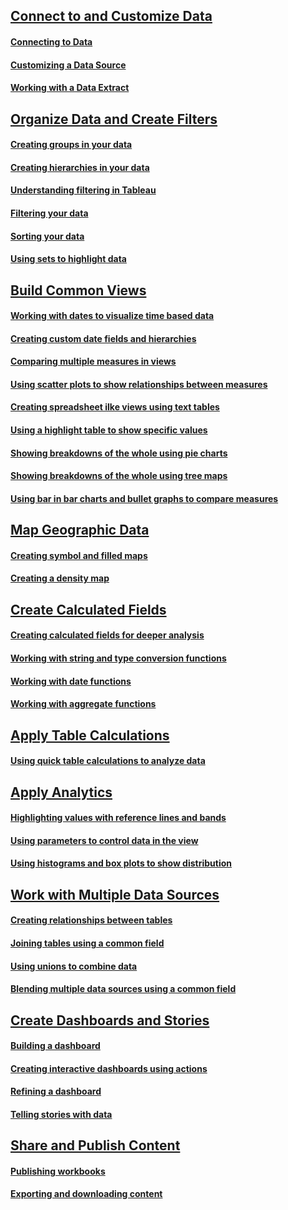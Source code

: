 ## [Connect to and Customize Data](connect-to-and-customize-data.md)
#### [Connecting to Data](connect-to-and-customize-data.md/#1)
#### [Customizing a Data Source](connect-to-and-customize-data.md/#2)
#### [Working with a Data Extract](connect-to-and-customize-data.md/#3)

## [Organize Data and Create Filters](organize-data-and-create-filters.md)
#### [Creating groups in your data](organize-data-and-create-filters.md/#1)
#### [Creating hierarchies in your data](organize-data-and-create-filters.md/#2)
#### [Understanding filtering in Tableau](organize-data-and-create-filters.md/#3)
#### [Filtering your data](organize-data-and-create-filters.md/#4)
#### [Sorting your data](organize-data-and-create-filters.md/#5)
#### [Using sets to highlight data](organize-data-and-create-filters.md/#6)

## [Build Common Views](build-common-views.md)
#### [Working with dates to visualize time based data](build-common-views.md/#1)
#### [Creating custom date fields and hierarchies](build-common-views.md/#2)
#### [Comparing multiple measures in views](build-common-views.md/#3)
#### [Using scatter plots to show relationships between measures](build-common-views.md/#4)
#### [Creating spreadsheet ilke views using text tables](build-common-views.md/#5)
#### [Using a highlight table to show specific values](build-common-views.md/#6)
#### [Showing breakdowns of the whole using pie charts](build-common-views.md/#7)
#### [Showing breakdowns of the whole using tree maps](build-common-views.md/#8)
#### [Using bar in bar charts and bullet graphs to compare measures](build-common-views.md/#9)

## [Map Geographic Data](map-geographic-data.md)
#### [Creating symbol and filled maps](map-geographic-data.md/#1)
#### [Creating a density map](map-geographic-data.md/#2)

## [Create Calculated Fields](create-calculated-fields.md)
#### [Creating calculated fields for deeper analysis](create-calculated-fields.md/#1)
#### [Working with string and type conversion functions](create-calculated-fields.md/#2)
#### [Working with date functions](create-calculated-fields.md/#3)
#### [Working with aggregate functions](create-calculated-fields.md/#4)

## [Apply Table Calculations](apply-table-calculations.md)
#### [Using quick table calculations to analyze data](apply-table-calculations.md/#1)

## [Apply Analytics](apply-analytics.md)
#### [Highlighting values with reference lines and bands](apply-analytics.md/#1)
#### [Using parameters to control data in the view](apply-analytics.md/#2)
#### [Using histograms and box plots to show distribution](apply-analytics.md/#3)

## [Work with Multiple Data Sources](work-with-multiple-data-sources.md)
#### [Creating relationships between tables](work-with-multiple-data-sources.md/#1)
#### [Joining tables using a common field](work-with-multiple-data-sources.md/#2)
#### [Using unions to combine data](work-with-multiple-data-sources.md/#3)
#### [Blending multiple data sources using a common field](work-with-multiple-data-sources.md/#4)

## [Create Dashboards and Stories](create-dashboards-and-stories.md)
#### [Building a dashboard](create-dashboards-and-stories.md/#1)
#### [Creating interactive dashboards using actions](create-dashboards-and-stories.md/#1)
#### [Refining a dashboard](create-dashboards-and-stories.md/#3)
#### [Telling stories with data](create-dashboards-and-stories.md/#4)

## [Share and Publish Content](share-and-publish-content.md)
#### [Publishing workbooks](share-and-publish-content.md/#1)
#### [Exporting and downloading content](share-and-publish-content.md/#1)
